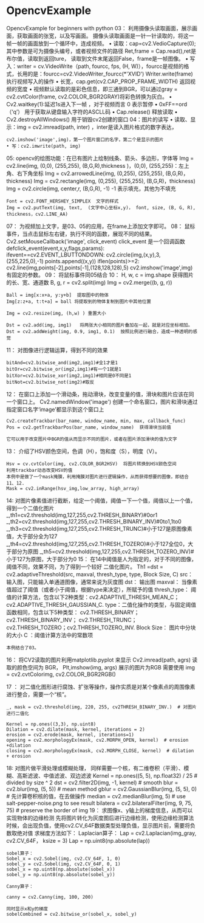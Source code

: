 # OpencvExample
OpencvExample for beginners with python
03：
	利用摄像头读取画面，展示画面，获取画面的张宽，以及写画面。
	摄像头读取画面是一针一针读取的，将这一帧一帧的画面放到一个循环中，连成视频。
	• 读取：cap=cv2.VedioCapture(0); 其中参数是可为摄像头编号，或者视频文件的路径
		Ret,frame  =  Cap.read(),ret是布尔值，读取到返回ture， 读取到文件末尾返回False，frame是一帧图像。
	• 写入：writer = cv.VideoWrite（path, fourcc, fps, (H, W)），fourcc是视频的格式，长用的是：fourcc=cv2.VideoWriter_fourcc(*'XVID')
	Writer.write(frame) 执行视频写入的操作
	• 长宽，cap.get(cv2.CAP_PROP_FRAME_WIDTH) 返回视频的宽度
	• 视频默认读取的是彩色信息，即三通到BGR，可以通过gray = cv2.cvtColor(frame, cv2.COLOR_BGR2GRAY)将彩色转换为灰白。
	• Cv2.waitkey(1):延迟1s进入下一帧 ，对于视频而言 0 表示暂停
	• 0xFF==ord（‘q’） 用于获取从键盘输入字符的ASCLL码
	• Cap.release() 释放读取
	• Cv2.destroyAllWindows() 用于销毁cv2创建的窗口
04：图片的读写
	• 读取、显示：img = cv2.imread(path, inter) ，inter是读入图片格式的数字表达，
		
	
	cv2.imshow('image',img)，第一个图片窗口的名字，第二个是显示的图片
	• 写：cv2.imwrite(path, img)
05: 
	opencv的绘图功能：在已有图片上绘制线条、箭头、多边形，字体等
	Img = cv2.line(img, (0,0), (255,255), (B,G,R),thickness )，(0,0), (255,255)：左上角、右下角坐标
	Img = cv2.arrowedLine(img, (0,255), (255,255),  (B,G,R)，thickness)
	Img = cv2.rectangle(img, (0,255), (255,255),  (B,G,R)，thickness)
	Img = cv2.circle(img, center,r,  (B,G,R), -1) -1 表示填充，其他为不填充
	
	Font = cv2.FONT_HERSHEY_SIMPLEX  文字的样式
	Img = cv2.putText(img, text,  (文字中心坐标x,y)， font, size, (B, G, R), thickness，cv2.LINE_AA)
07：
	为视频加上文字，是03、05的应用，在frame上添加文字即可。
08：
	鼠标事件，当点击鼠标左右键，执行不同的函数，展现不同的结果。
	Cv2.setMouseCallback('image', click_event)
	 click_event 是一个回调函数
	defclick_event(event,x,y,flags,params):
		ifevent==cv2.EVENT_LBUTTONDOWN:
		cv2.circle(img,(x,y),3,(255,225,0),-1)
		points.append((x,y))
		iflen(points)>=2:
		cv2.line(img,points[-2],points[-1],(128,128,128),5)
		cv2.imshow('image',img)
	有固定的参数。
09：
	将鼠标事件同05结合
10：
	H, w, c = img.shape  获得图片的长、宽、通道数
	B, g, r = cv2.split(img) 
	Img = cv2.merge((b, g, r))
	
	Ball = img[x:x+a, y:y+b]  提取图中的物体
	Img[z:z+a, t:t+a] = ball 将提取到的物体复制到图片中其他位置
	
	Img = cv2.resize(img, (h,w) ) 重置大小
	
	Dst = cv2.add(img, img1)   将两张大小相同的图片叠加在一起，就是对应坐标相加。
	Dst = cv2.addWeight(img, 0.9, img1, 0.1)  按照比例进行融合，造成一种透明的感觉
11：
	对图像进行逻辑运算，得到不同的效果
	
	bitAnd=cv2.bitwise_and(img2,img1)#全1才是1
	bitOr=cv2.bitwise_or(img2,img1)#有一个1就是1
	bitXor=cv2.bitwise_xor(img2,img1)#相同是0不同是1
	bitNot=cv2.bitwise_not(img2)#取反
12：
	在窗口上添加一个滑动条，拖动滑块，改变变量的值，滑块和图片应该在同一个窗口上。
	Cv2.namedWindow('image')  创建一个命名窗口，图片和滑块通过指定窗口名字‘image’都显示到这个窗口上
	
	Cv2.createTrackbar(bar_name, window_name, min, max, callback_func)
	Pos = cv2.getTrackbarPos(bar_name, window_name)  获得滑块当前值
	
	它可以用于改变图片中BGR的值从而显示不同的图片，或者在图片添加滑块的值为文字
13：
	介绍了HSV颜色空间，色调（H），饱和度（S），明度（V）。
	
	Hsv = cv.cvtColor(img, cv2.COLOR_BGR2HSV)  将图片转换到HSV颜色空间
	利用trackbar动态改变HSV的值
	本例中是做了一个mask掩膜，利用掩膜对图片进行逻辑操作，从而获得想要的图像，即结合11、12.
	Mask = cv2.inRange(hsv_img,low_array, high_array)
14:
	对图片像素值进行截断，给定一个阈值，阈值一下一个值，阈值以上一个值，得到一个二值化图片
	_,th1=cv2.threshold(img,127,255,cv2.THRESH_BINARY)#0or1
	_,th2=cv2.threshold(img,127,255,cv2.THRESH_BINARY_INV)#0to1,1to0
	_,th3=cv2.threshold(img,127,255,cv2.THRESH_TRUNC)#小于127是原图像素值，大于部分全为127
	_,th4=cv2.threshold(img,127,255,cv2.THRESH_TOZERO)#小于127全位0，大于部分为原图
	_,th5=cv2.threshold(img,127,255,cv2.THRESH_TOZERO_INV)#小于127为原图，大于部分为0
15：
	在14中阈值是人为指定的，对于不同的图像，阈值不同，效果不同，为了得到一个较好 二值化图片。
	Th1 =dst = cv2.adaptiveThreshold(src, maxval, thresh_type, type, Block Size, C)
	src： 输入图，只能输入单通道图像，通常来说为灰度图
	dst： 输出图
	maxval： 当像素值超过了阈值（或者小于阈值，根据type来决定），所赋予的值
	thresh_type： 阈值的计算方法，包含以下2种类型：cv2.ADAPTIVE_THRESH_MEAN_C； cv2.ADAPTIVE_THRESH_GAUSSIAN_C.
	type：二值化操作的类型，与固定阈值函数相同，包含以下5种类型： cv2.THRESH_BINARY； cv2.THRESH_BINARY_INV； cv2.THRESH_TRUNC； cv2.THRESH_TOZERO；cv2.THRESH_TOZERO_INV.
	Block Size： 图片中分块的大小
	C ：阈值计算方法中的常数项
	
	本例结合了03。
16：
	将CV2读取的图片利用matplotlib.pyplot 来显示
	Cv2.imread(path, agrs) 读取的颜色空间为 BGR， 
	Plt,imshow(img, args) 展示的图片为RGB
	需要使用 img = cv2.cvtColorimg, cv2.COLOR_BGR2RGB()  

17 ：
	对二值化图形进行腐蚀、扩张等操作，操作实质是对某个像素点的周围像素进行整合，需要一个“核”。
	
	_, mask = cv2.threshold(img, 220, 255, cv2THRESH_BINARY_INV.)  # 对图片进行二值化
	
	Kernel = np.ones((3,3), np.uint8)
	Dilation = cv2.dilate(mask, kernel, iterations = 2)
	erosion = cv2.erode(mask, kernel, iterations=1)
	opening = cv2.morphologyEx(mask, cv2.MORPH_OPEN, kernel)  # erosion +dilation
	closing = cv2.morphologyEx(mask, cv2.MORPH_CLOSE, kernel)  # dilation + erosion
18:
	对图片做平滑处理或模糊处理， 同样需要一个核，有二维卷积（平滑）、模糊、高斯滤波、中值滤波、双边滤波
	Kernel =  np.ones((5, 5), np.float32) / 25  # divided by size ^ 2
	dst = cv2.filter2D(img, -1, kernel)  # smooth
	blur = cv2.blur(img, (5, 5))  # mean method
	gblur = cv2.GaussianBlur(img, (5, 5), 0)  # 先计算卷积核的值，在去做操作
	median = cv2.medianBlur(img, 5)  # use salt-pepper-noise.png to see result
	bilatera = cv2.bilateralFilter(img, 9, 75, 75)  # preserve the border of img
19：
	求图像x、y轴上的梯度信息，从而可以实现物体的边缘检测
	先将图片转化为灰度图后进行边缘检测，使用边缘检测算法时候，会出现负值，使用cv2.CV_64F数据类型处理负值，显示图片前，需要将负数取绝对值
	求梯度方法如下：
	Laplacian算子：
	Lap = cv2.Laplacian(img_gray, cv2.CV_64F， ksize = 3)
	Lap = np.uint8(np.absolute(lap))
	
	sobel算子：
	Sobel_x = cv2.Sobel(img, cv2.CV_64F, 1, 0)
	sobel_y = cv2.Sobel(img, cv2.CV_64F, 0, 1)
	sobel_x = np.uint8(np.absolute(sobel_x))
	sobel_y = np.uint8(np.absolute(sobel_y))
	
	Canny算子：
	
	canny = cv2.Canny(img, 100, 200)
	
	同时显示x和y的梯度
	sobelCombined = cv2.bitwise_or(sobel_x, sobel_y)
	
	
	
	
	
	
